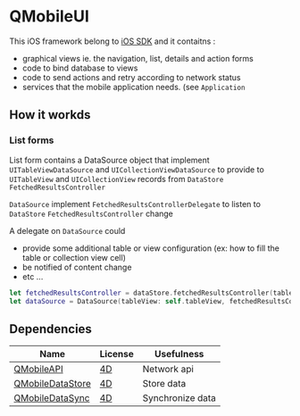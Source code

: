 # QMobileUI

This iOS framework belong to [iOS SDK](https://github.com/4d/ios-sdk) and it contaitns :
- graphical views ie. the navigation, list, details and action forms
 - code to bind database to views
 - code to send actions and retry according to network status
- services that the mobile application needs. (see `Application`

## How it workds

### List forms

List form contains a DataSource object that implement `UITableViewDataSource` and `UICollectionViewDataSource` to provide to `UITableView` and `UICollectionView` records from `DataStore` `FetchedResultsController`

`DataSource` implement `FetchedResultsControllerDelegate` to listen to `DataStore` `FetchedResultsController` change

A delegate on `DataSource` could
- provide some additional table or view configuration (ex: how to fill the table or collection view cell)
- be notified of content change
- etc ...

```swift
let fetchedResultsController = dataStore.fetchedResultsController(tableName: "tableName")
let dataSource = DataSource(tableView: self.tableView, fetchedResultsController: fetchedResultsController)
```

## Dependencies

| Name | License | Usefulness |
|-|-|-|
| [QMobileAPI](https://github.com/4d/ios-QMobileAPI) | [4D](https://github.com/4d/ios-QMobileAPI/blob/master/LICENSE.md) | Network api |
| [QMobileDataStore](https://github.com/4d/ios-QMobileDataStore) | [4D](https://github.com/4d/ios-QMobileDataStore/blob/master/LICENSE.md) | Store data |
| [QMobileDataSync](https://github.com/4d/ios-QMobileDataSync) | [4D](https://github.com/4d/ios-QMobileDataSync/blob/master/LICENSE.md) | Synchronize data |
